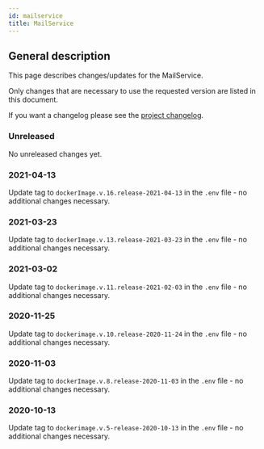 ```yaml
---
id: mailservice
title: MailService
---
```


## General description

This page describes changes/updates for the MailService.

Only changes that are necessary to use the requested version are listed in this document.

If you want a changelog please see the [project changelog](https://github.com/CaritasDeutschland/caritas-onlineBeratung-mailservice/blob/master/CHANGELOG.md).

### Unreleased

No unreleased changes yet.

### 2021-04-13

Update tag to `dockerImage.v.16.release-2021-04-13` in the `.env` file - no additional changes necessary.

### 2021-03-23

Update tag to `dockerImage.v.13.release-2021-03-23` in the `.env` file - no additional changes necessary.

### 2021-03-02

Update tag to `dockerimage.v.11.release-2021-02-03` in the `.env` file - no additional changes necessary.

### 2020-11-25

Update tag to `dockerimage.v.10.release-2020-11-24` in the `.env` file - no additional changes necessary.

### 2020-11-03

Update tag to `dockerImage.v.8.release-2020-11-03` in the `.env` file - no additional changes necessary.

### 2020-10-13

Update tag to `dockerimage.v.5-release-2020-10-13` in the `.env` file - no additional changes necessary.
